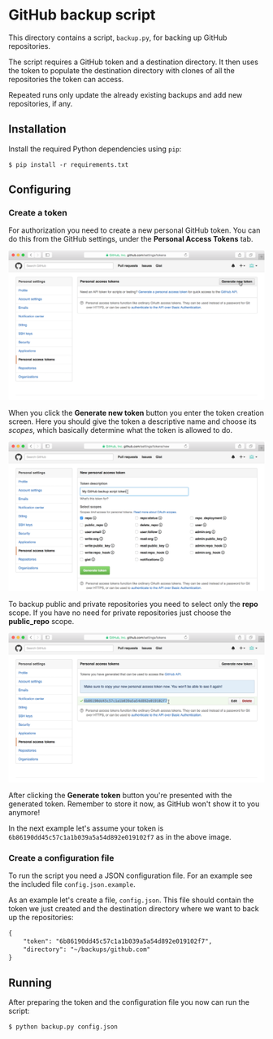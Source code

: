 # GitHub backup script

This directory contains a script, ```backup.py```, for backing up GitHub repositories.

The script requires a GitHub token and a destination directory. It then uses the token to populate the destination directory with clones of all the repositories the token can access.

Repeated runs only update the already existing backups and add new repositories, if any.

## Installation

Install the required Python dependencies using ```pip```:

```
$ pip install -r requirements.txt
```

## Configuring

### Create a token

For authorization you need to create a new personal GitHub token. You can do this from the GitHub settings, under the **Personal Access Tokens** tab.

![Step 1](images/new-token-1.png)

When you click the **Generate new token** button you enter the token creation screen. Here you should give the token a descriptive name and choose its *scopes*, which basically determine what the token is allowed to do.

![Step 2](images/new-token-2.png)

To backup public and private repositories you need to select only the **repo** scope. If you have no need for private repositories just choose the **public_repo** scope.

![Step 3](images/new-token-3.png)

After clicking the **Generate token** button you're presented with the generated token. Remember to store it now, as GitHub won't show it to you anymore!

In the next example let's assume your token is ```6b86190dd45c57c1a1b039a5a54d892e019102f7``` as in the above image.

### Create a configuration file

To run the script you need a JSON configuration file. For an example see the included file ```config.json.example```.

As an example let's create a file, ```config.json```. This file should contain the token we just created and the destination directory where we want to back up the repositories:

```
{
    "token": "6b86190dd45c57c1a1b039a5a54d892e019102f7",
    "directory": "~/backups/github.com"
}
```

## Running

After preparing the token and the configuration file you now can run the script:

```
$ python backup.py config.json
```
